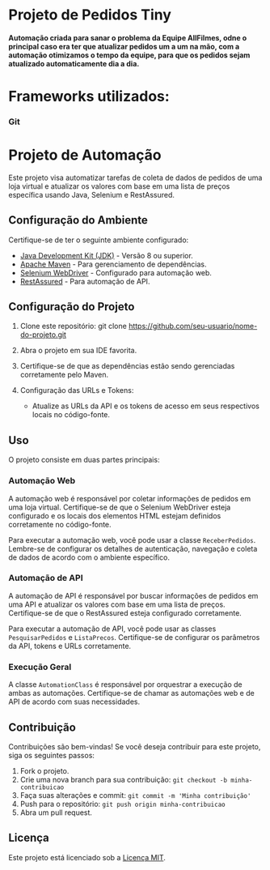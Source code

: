 # Projeto de Pedidos Tiny

#### Automação criada para sanar o problema da Equipe AllFilmes, odne o principal caso era ter que atualizar pedidos um a um na mão, com a automação otimizamos o tempo da equipe, para que os pedidos sejam atualizado automaticamente dia a dia.

# Frameworks utilizados:
### Git

# Projeto de Automação

Este projeto visa automatizar tarefas de coleta de dados de pedidos de uma loja virtual e atualizar os valores com base em uma lista de preços específica usando Java, Selenium e RestAssured.

## Configuração do Ambiente

Certifique-se de ter o seguinte ambiente configurado:

- [Java Development Kit (JDK)](https://www.oracle.com/java/technologies/javase-downloads.html) - Versão 8 ou superior.
- [Apache Maven](https://maven.apache.org/download.cgi) - Para gerenciamento de dependências.
- [Selenium WebDriver](https://www.selenium.dev/documentation/en/webdriver/driver_requirements/) - Configurado para automação web.
- [RestAssured](https://rest-assured.io/) - Para automação de API.

## Configuração do Projeto

1. Clone este repositório:
git clone https://github.com/seu-usuario/nome-do-projeto.git

2. Abra o projeto em sua IDE favorita.

3. Certifique-se de que as dependências estão sendo gerenciadas corretamente pelo Maven.

4. Configuração das URLs e Tokens:
   - Atualize as URLs da API e os tokens de acesso em seus respectivos locais no código-fonte.

## Uso

O projeto consiste em duas partes principais:

### Automação Web

A automação web é responsável por coletar informações de pedidos em uma loja virtual. Certifique-se de que o Selenium WebDriver esteja configurado e os locais dos elementos HTML estejam definidos corretamente no código-fonte.

Para executar a automação web, você pode usar a classe `ReceberPedidos`. Lembre-se de configurar os detalhes de autenticação, navegação e coleta de dados de acordo com o ambiente específico.

### Automação de API

A automação de API é responsável por buscar informações de pedidos em uma API e atualizar os valores com base em uma lista de preços. Certifique-se de que o RestAssured esteja configurado corretamente.

Para executar a automação de API, você pode usar as classes `PesquisarPedidos` e `ListaPrecos`. Certifique-se de configurar os parâmetros da API, tokens e URLs corretamente.

### Execução Geral

A classe `AutomationClass` é responsável por orquestrar a execução de ambas as automações. Certifique-se de chamar as automações web e de API de acordo com suas necessidades.

## Contribuição

Contribuições são bem-vindas! Se você deseja contribuir para este projeto, siga os seguintes passos:

1. Fork o projeto.
2. Crie uma nova branch para sua contribuição: `git checkout -b minha-contribuicao`
3. Faça suas alterações e commit: `git commit -m 'Minha contribuição'`
4. Push para o repositório: `git push origin minha-contribuicao`
5. Abra um pull request.

## Licença

Este projeto está licenciado sob a [Licença MIT](LICENSE.md).
